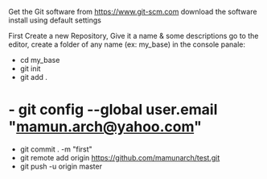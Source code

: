 
Get the Git software from https://www.git-scm.com
download the software
install using default settings

First Create a new Repository,
Give it a name & some descriptions go to the editor,
create a folder of any name (ex: my_base)
in the console panale:
  - cd my_base
  - git init
  - git add .
  # - git config --global user.email "mamun.arch@yahoo.com"
  - git commit . -m "first"
  - git remote add origin https://github.com/mamunarch/test.git
  - git push -u origin master
